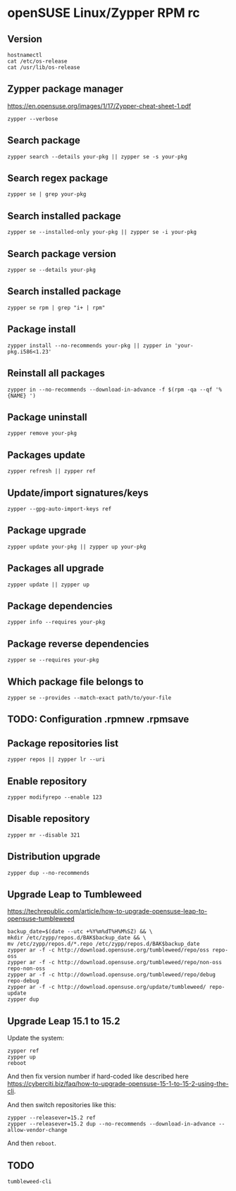 # openSUSE Linux/Zypper RPM rc

## Version

    hostnamectl
    cat /etc/os-release
    cat /usr/lib/os-release

## Zypper package manager

https://en.opensuse.org/images/1/17/Zypper-cheat-sheet-1.pdf

    zypper --verbose

## Search package

    zypper search --details your-pkg || zypper se -s your-pkg

## Search regex package

    zypper se | grep your-pkg

## Search installed package

    zypper se --installed-only your-pkg || zypper se -i your-pkg

## Search package version

    zypper se --details your-pkg

## Search installed package

    zypper se rpm | grep "i+ | rpm"

## Package install

    zypper install --no-recommends your-pkg || zypper in 'your-pkg.i586<1.23'

## Reinstall all packages

    zypper in --no-recommends --download-in-advance -f $(rpm -qa --qf '%{NAME} ')

## Package uninstall

    zypper remove your-pkg

## Packages update

    zypper refresh || zypper ref

## Update/import signatures/keys

    zypper --gpg-auto-import-keys ref

## Package upgrade

    zypper update your-pkg || zypper up your-pkg

## Packages all upgrade

    zypper update || zypper up

## Package dependencies

    zypper info --requires your-pkg

## Package reverse dependencies

    zypper se --requires your-pkg

## Which package file belongs to

    zypper se --provides --match-exact path/to/your-file

## TODO: Configuration .rpmnew .rpmsave

## Package repositories list

    zypper repos || zypper lr --uri

## Enable repository

    zypper modifyrepo --enable 123

## Disable repository

    zypper mr --disable 321

## Distribution upgrade

    zypper dup --no-recommends

## Upgrade Leap to Tumbleweed

<https://techrepublic.com/article/how-to-upgrade-opensuse-leap-to-opensuse-tumbleweed>

    backup_date=$(date --utc +%Y%m%dT%H%M%SZ) && \
    mkdir /etc/zypp/repos.d/BAK$backup_date && \
    mv /etc/zypp/repos.d/*.repo /etc/zypp/repos.d/BAK$backup_date
    zypper ar -f -c http://download.opensuse.org/tumbleweed/repo/oss repo-oss
    zypper ar -f -c http://download.opensuse.org/tumbleweed/repo/non-oss repo-non-oss
    zypper ar -f -c http://download.opensuse.org/tumbleweed/repo/debug repo-debug
    zypper ar -f -c http://download.opensuse.org/update/tumbleweed/ repo-update
    zypper dup

## Upgrade Leap 15.1 to 15.2

Update the system:

    zypper ref
    zypper up
    reboot

And then fix version number if hard-coded like described here
<https://cyberciti.biz/faq/how-to-upgrade-opensuse-15-1-to-15-2-using-the-cli>.

And then switch repositories like this:

    zypper --releasever=15.2 ref
    zypper --releasever=15.2 dup --no-recommends --download-in-advance --allow-vendor-change

And then `reboot`.

## TODO

    tumbleweed-cli
